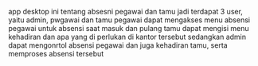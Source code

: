 app desktop ini tentang absesni pegawai dan tamu
jadi terdapat 3 user, yaitu admin, pwgawai dan tamu
pegawai dapat mengakses menu absensi pegawai untuk absensi saat masuk dan pulang
tamu dapat mengisi menu kehadiran dan apa yang di perlukan di kantor tersebut
sedangkan admin dapat mengonrtol absensi pegawai dan juga kehadiran tamu, serta memproses absensi tersebut
